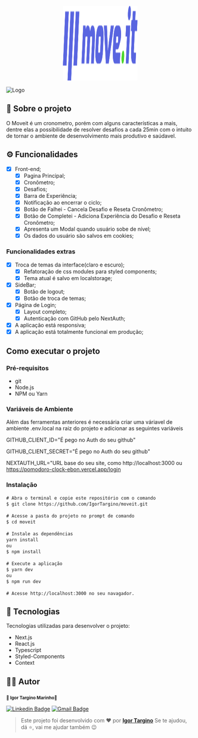 <p align="center">
  <a href="" rel="noopener">
 <img width=200px height=200px src="./public/icons/logo-full.svg" alt="Project logo"></a>
</p>

![Logo](./src/assets/moveit.gif)
## 🧐 Sobre o projeto

O Moveit é um cronometro, porém com alguns características a mais, dentre elas a possibilidade de resolver desafios a cada 25min com o intuito de tornar o ambiente de desenvolvimento mais produtivo e saúdavel.

## ⚙️ Funcionalidades
- [x] Front-end;
  - [x] Pagina Principal;
  - [x] Cronômetro;
  - [x] Desafios;
  - [x] Barra de Experiência;
  - [x] Notificação ao encerrar o ciclo;
  - [x] Botão de Falhei - Cancela Desafio e Reseta Cronômetro;
  - [x] Botão de Completei - Adiciona Experiência do Desafio e Reseta Cronômetro;
  - [x] Apresenta um Modal quando usuário sobe de nível;
  - [x] Os dados do usuário são salvos em cookies;

### Funcionalidades extras
- [x] Troca de temas da interface(claro e escuro);
  - [x] Refatoração de css modules para styled components;
  - [x] Tema atual é salvo em localstorage;
- [x] SideBar;
  - [x] Botão de logout;
  - [x] Botão de troca de temas;
- [x] Página de Login;
  - [x] Layout completo;
  - [x] Autenticação com GitHub pelo NextAuth;
- [x] A aplicação está responsiva;
- [x] A aplicação está totalmente funcional em produção;
## Como executar o projeto
### Pré-requisitos
- git 
- Node.js
- NPM ou Yarn
### Variáveis de Ambiente
Além das ferramentas anteriores é necessária criar uma váriavel de ambiente .env.local na raiz do projeto e adicionar as seguintes variáveis

GITHUB_CLIENT_ID="É pego no Auth do seu github"

GITHUB_CLIENT_SECRET="É pego no Auth do seu github"

NEXTAUTH_URL="URL base do seu site, como http://localhost:3000 ou https://pomodoro-clock-ebon.vercel.app/login

### Instalação
```
# Abra o terminal e copie este repositório com o comando
$ git clone https://github.com/IgorTargino/moveit.git

# Acesse a pasta do projeto no prompt de comando 
$ cd moveit

# Instale as dependências
yarn install
ou
$ npm install

# Execute a aplicação
$ yarn dev
ou
$ npm run dev

# Acesse http://localhost:3000 no seu navagador.
```
## 🚀 Tecnologias 
Tecnologias utilizadas para desenvolver o projeto:
- Next.js
- React.js
- Typescript
- Styled-Components
- Context

## 🦸‍♂️ **Autor**

<p>
 <sub><strong>🌟 Igor Targino Marinho🌟</strong></sub>
</p>

[![Linkedin Badge](https://img.shields.io/badge/-IgorTargino-blue?style=for-the-badge&logo=Linkedin&logoColor=white&link=https://www.linkedin.com/in/igor-targino/)](https://www.linkedin.com/in/igor-targino/)
[![Gmail Badge](https://img.shields.io/badge/-igortargino01@gmail.com-c14438?style=for-the-badge&logo=Gmail&logoColor=white&link=mailto:igortargino01@gmail.com)](mailto:igortargino01@gmail.com)

>Este projeto foi desenvolvido com ❤️ por **[Igor Targino](https://github.com/IgorTargino)**
Se te ajudou, dá ⭐, vai me ajudar também 😉
